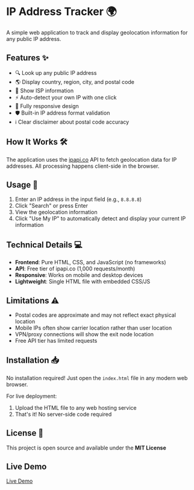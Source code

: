 # IP Address Tracker 🌍

A simple web application to track and display geolocation information for any public IP address.

## Features ✨

- 🔍 Look up any public IP address
- 🌎 Display country, region, city, and postal code
- 📡 Show ISP information
- ⚡ Auto-detect your own IP with one click
- 📱 Fully responsive design
- 🛡️ Built-in IP address format validation
- ℹ️ Clear disclaimer about postal code accuracy

## How It Works 🛠️

The application uses the [ipapi.co](https://ipapi.co/) API to fetch geolocation data for IP addresses. All processing happens client-side in the browser.

## Usage 🚀

1. Enter an IP address in the input field (e.g., `8.8.8.8`)
2. Click "Search" or press Enter
3. View the geolocation information
4. Click "Use My IP" to automatically detect and display your current IP information

## Technical Details 💻

- **Frontend**: Pure HTML, CSS, and JavaScript (no frameworks)
- **API**: Free tier of ipapi.co (1,000 requests/month)
- **Responsive**: Works on mobile and desktop devices
- **Lightweight**: Single HTML file with embedded CSS/JS

## Limitations ⚠️

- Postal codes are approximate and may not reflect exact physical location
- Mobile IPs often show carrier location rather than user location
- VPN/proxy connections will show the exit node location
- Free API tier has limited requests

## Installation 📥

No installation required! Just open the `index.html` file in any modern web browser.

For live deployment:
1. Upload the HTML file to any web hosting service
2. That's it! No server-side code required

## License 📄

This project is open source and available under the **MIT License**

## Live Demo 

[Live Demo](https://bjmdevelopers.github.io/IP-Address-Tracker-/)